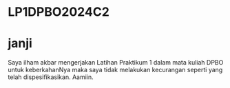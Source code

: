 # LP1DPBO2024C2
# janji
Saya ilham akbar mengerjakan Latihan Praktikum 1 dalam mata kuliah DPBO untuk keberkahanNya maka saya tidak melakukan kecurangan seperti yang telah dispesifikasikan. Aamiin.